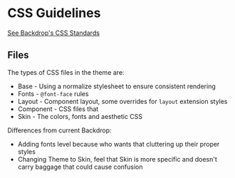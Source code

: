 # CSS Guidelines

[See Backdrop's CSS Standards](https://api.backdropcms.org/css-standards)

## Files
The types of CSS files in the theme are:
* Base - Using a normalize stylesheet to ensure consistent rendering
* Fonts - `@font-face` rules
* Layout - Component layout, some overrides for `layout` extension styles
* Component - CSS files that
* Skin - The colors, fonts and aesthetic CSS

Differences from current Backdrop:
* Adding fonts level because who wants that cluttering up their proper styles
* Changing Theme to Skin, feel that Skin is more specific and doesn't carry baggage that could cause confusion
